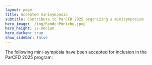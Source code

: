 ```yaml
---
layout: page
title: Accepted minisymposia
subtitle: Contribute to ParCFD 2025 organizing a minisymposium
hero_image:  /img/RendonPeniche.jpeg
hero_height: is-medium
hero_darken: true
show_sidebar: false
---
```


The following mini-symposia have been accepted for inclusion in the ParCFD 2025 program:



